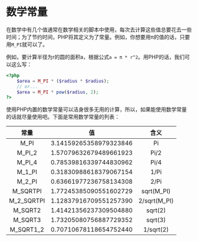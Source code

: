 # 数学常量

在数学中有几个值通常在数学相关的脚本中使用，每次去计算这些值总要花去一些时间；为了节约时间，PHP将其定义为了常量。例如，你想要用π的值的话，只要用`M_PI`就可以了。

例如，要计算半径为r的圆的面积a，根据公式`a = π * r^2`。用PHP的话，我们可以这么写：

```php
<?php
    $area = M_PI * ($radius * $radius);
    // or...
    $area = M_PI * pow($radius, 2);
?>
```

使用PHP内置的数学常量可以洁身很多无用的计算，所以，如果能使用数学常量的话就尽量使用吧。下面是常用数学常量的列表：

|常量|值|含义|
|:-:|:-:|:-:|
|M_PI |3.14159265358979323846 |Pi |
|M_PI_2 |1.57079632679489661923 |Pi/2 |
|M_PI_4 |0.78539816339744830962 |Pi/4 |
|M_1_PI |0.31830988618379067154 |1/Pi |
|M_2_PI |0.63661977236758134308 |2/Pi |
|M_SQRTPI |1.77245385090551602729 |sqrt(M_PI) |
|M_2_SQRTPI |1.12837916709551257390 |2/sqrt(M_PI) |
|M_SQRT2 |1.41421356237309504880 |sqrt(2) |
|M_SQRT3 |1.73205080756887729352 |sqrt(3) |
|M_SQRT1_2 |0.70710678118654752440 |1/sqrt(2)|
